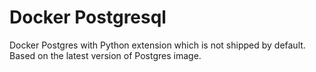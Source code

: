 # Docker Postgresql

Docker Postgres with Python extension which is not shipped by default. Based on the latest version of Postgres image.
